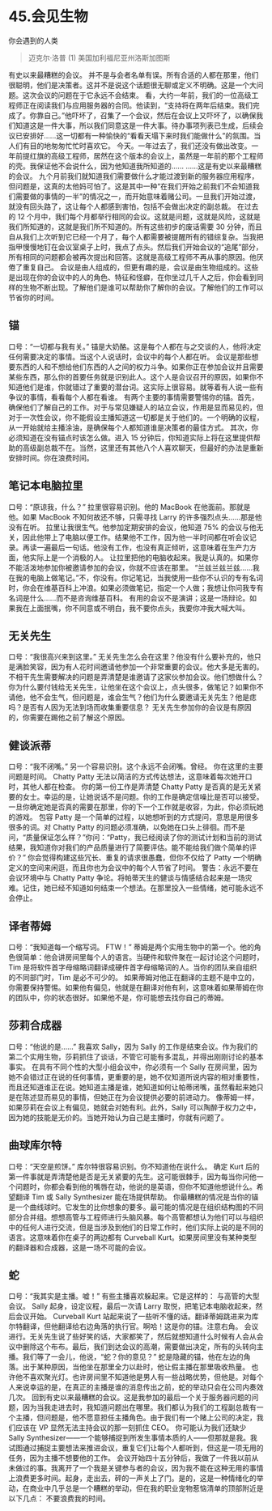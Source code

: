 # 45.会见生物
你会遇到的人类

> 迈克尔·洛普
> (1)
> 美国加利福尼亚州洛斯加图斯

有史以来最糟糕的会议。
并不是与会者名单有误。所有合适的人都在那里，他们很聪明，他们是决策者。这并不是说这个话题很无聊或定义不明确。这是一个大问题。这次会议的问题在于它永远不会结束。
看，大约一年前，我们的一位高级工程师正在阅读我们与应用服务器的合同。他读到，“支持将在两年后结束。我们完成了。你靠自己。”他吓坏了，召集了一个会议，然后在会议上又吓坏了，以确保我们知道这是一件大事，所以我们同意这是一件大事。待办事项列表已生成，后续会议已安排好……这一切都有一种愉快的“看看天塌下来时我们能做什么”的氛围。当人们有目的地匆匆忙忙时喜欢它。
今天。一年过去了，我们还没有做出改变。一年前提红旗的高级工程师，居然在这个版本的会议上，虽然是一年前的那个工程师的壳。我保证他不会说什么，因为他知道我所知道的......
……这是有史以来最糟糕的会议。
九个月前我们就知道我们需要做什么才能过渡到新的服务器应用程序，但问题是，这真的太他妈可怕了。这是其中一种“在我们开始之前我们不会知道我们需要做的事情的一半”的情况之一，而开始意味着赌公司。一旦我们开始过渡，就没有回头路了，这让每个人都感到害怕，包括不会做出决定的副总裁。
在过去的 12 个月中，我们每个月都举行相同的会议。这就是问题，这就是风险，这就是我们所知道的，这就是我们所不知道的。所有这些初步的废话需要 30 分钟，而且自从我们上次听到它已经一个月了，每个人都需要被提醒所有的错综复杂。当我把指甲慢慢地钉在会议室桌子上时，我点了点头。然后我们开始会议的“追尾”部分，所有相同的问题都会被再次提出和回答。这就是高级工程师不再从事的原因。他厌倦了重复自己。
会议是由人组成的，但更有趣的是，会议是由生物组成的。这些是出现在你的会议中的人的角色、特征和怪癖，在你坐过几千人之后，你会看到同样的生物不断出现。了解他们是谁可以帮助你了解你的会议。了解他们的工作可以节省你的时间。

## 锚

口号：“一切都与我有关。”
锚是大奶酪。这是每个人都在与之交谈的人，他将决定任何需要决定的事情。当这个人说话时，会议中的每个人都在听。
会议是那些想要东西的人和不想给他们东西的人之间的权力斗争。如果你正在参加会议并且需要某些东西，那么你的首要任务就是识别此人。这个人是会议召开的原因，如果你不知道他们是谁，你就错过了重要的潜台词。这实际上很容易。就等着有人说一些有争议的事情，看看每个人都在看谁。
有两个主要的事情需要警惕你的锚。首先，确保他们了解自己的工作。对于与常见嫌疑人的站立会议，作用是显而易见的，但对于一次性会议，你不能假设主播知道这一切都是关于他们的。一个明确的议程，从一开始就给主播涂油，是确保每个人都知道谁是决策者的最佳方式。
其次，你必须知道在没有锚点时该怎么做。进入 15 分钟后，你知道实际上将在这里提供帮助的高级副总裁不在。当然，这里还有其他八个人喜欢聊天，但最好的办法是重新安排时间。你在浪费时间。

## 笔记本电脑拉里
口号：“原谅我，什么？”
拉里很容易识别。他的 MacBook 在他面前。那就是他。如果 MacBook 不知何故还不够，只需寻找 Larry 的许多强烈点头……那是他没有在听。
拉里让我很生气。他参加定期安排的会议，他知道 75% 的会议与他无关，因此他带上了电脑以便工作。结果他不工作，因为他一半时间都在听会议记录。再读一遍最后一句话。他没有工作，也没有真正倾听，这意味着在生产力方面，他实际上是一个消极的人。
让拉里把他的电脑收起来。我是认真的。如果你不能活泼地参加你被邀请参加的会议，你就不应该在那里。 “兰兹兰兹兰兹……我在我的电脑上做笔记。”不，你没有。你记笔记，当我使用一些你不认识的专有名词时，你会在维基百科上冲浪。如果必须做笔记，指定一个人做；我想让你问我专有名词是什么……而不是咨询维基百科。
有用的会议不是演讲；这是一场辩论。如果我在上面抿嘴，你不同意或不明白，我不要你点头，我要你冲我大喊大叫。

## 无关先生

口号：“我很高兴来到这里。”
无关先生怎么会在这里？他没有什么要补充的，他只是满脸笑容，因为有人花时间邀请他参加一个非常重要的会议。他大多是无害的。
不相干先生需要解决的问题是弄清楚是谁邀请了这家伙参加会议。他们想做什么？你为什么要付钱给无关先生，让他坐在这个会议上，点头很多，做笔记？如果你不请他，他不会生气，但问题是，谁会生气？他们为什么要邀请无关先生？他是痣吗？是否有人因为无法到场而收集重要信息？
无关先生参加你的会议是有原因的，你需要在踢他之前了解这个原因。

## 健谈派蒂

口号：“我不闭嘴。”
另一个容易识别。这个永远不会闭嘴。曾经。
你在这里的主要问题是时间。 Chatty Patty 无法以简洁的方式传达想法，这意味着每次她开口时，其他人都在检查。
你的第一份工作是弄清楚 Chatty Patty 是否真的是无关紧要的女士。幸运的是，让她说话不是问题。你的工作是确定信噪比是否可以接受。一旦你确定她是否真的需要在那里，你的下一个工作就是收容，为此，你必须玩她的游戏。
包容 Patty 是一个简单的过程，以她想听到的方式提问，意思是用很多很多的词。对 Chatty Patty 的问题必须准确，以免她在口头上徘徊。而不是问，“质量保证怎么样？”你问：“Patty，我已经阅读了你的测试计划和当前的测试结果，我知道你对我们的产品质量进行了简要评估。能不能给我们做个简单的评价？”
你会觉得构建这些冗长、重复的请求很愚蠢，但你不仅给了 Patty 一个明确定义的空间来闲逛，而且你也为会议中的每个人节省了时间。
警告：永远不要在会议环境中与 Chatty Patty 争论。将帕蒂天生的健谈与情感结合起来是一场灾难。记住，她已经不知道如何结束一个想法。在那里投入一些情绪，她可能永远不会停止。

## 译者蒂姆

口号：“我知道每一个缩写词。 FTW！”
蒂姆是两个实用生物中的第一个。他的角色很简单：他会讲房间里每个人的语言。当硬件和软件聚在一起讨论这个问题时，Tim 是将软件首字母缩略词翻译成硬件首字母缩略词的人。当你的团队来自组织的不同部门时，Tim 是必不可少的。
如果蒂姆对他正在翻译的主题不是中立的，你需要保持警惕。如果他有偏见，他就是在翻译对他有利，这意味着如果蒂姆在你的团队中，你的状态很好。如果他不是，你可能想去找你自己的蒂姆。

## 莎莉合成器
口号：“他说的是……”
我喜欢 Sally，因为 Sally 的工作是结束会议。作为我们的第二个实用生物，莎莉抓住了谈话，不管它可能有多混乱，并得出刚刚讨论的基本事实。
在具有不同个性的大型小组会议中，你必须有一个 Sally 在房间里，因为她不会错过正在说的任何事情，更重要的是，她不仅知道所说内容的相对重要性，而且还知道谁正在说。她知道主播是谁，她知道如何让帕蒂闭嘴，虽然看起来她只是在陈述显而易见的事情，但她正在为会议提供必要的前进动力。
像蒂姆一样，如果莎莉在会议上有偏见，她就会对她有利。此外，Sally 可以陶醉于权力之中，因为她的技能是无价的。当她开始认为自己是主播时，你就有问题了。

## 曲球库尔特

口号：“天空是煎饼。”
库尔特很容易识别。你不知道他在说什么。
确定 Kurt 后的第一件事就是弄清楚他是否是无关紧要的先生。这可能很棘手，因为每当你问他一个问题时，你都会看到他的嘴唇在动，他说的是英语，但你不知道他想说什么。希望翻译 Tim 或 Sally Synthesizer 能在场提供帮助。
你最糟糕的情况是当你的锚是一个曲线球时。它发生的比你想象的要多。最可能的情况是在组织结构图的不同部分合并组。想想高管与工程师进行头脑风暴。每个高管都想认为他们可以与组织中的任何人进行交流，但是当涉及到他们的日常工作时，他们实际上说的是不同的语言。这意味着你在桌子的两边都有 Curveball Kurt。如果房间里没有某种类型的翻译器和合成器，这是一场不可能的会议。

## 蛇

口号：“我其实是主播。嘘！”
有些主播喜欢躲起来。它是这样的：
与高管的大型会议。 Sally 起身，设定议程，最后一次请 Larry 取悦，把笔记本电脑收起来，然后会议开始。 Curveball Kurt 站起来说了一些听不懂的话。翻译蒂姆跳进来为库尔特翻译，但他翻译给右边角落的执行官。啊哈！这是你的锚。注意右角。
会议进行。无关先生说了些好笑的话，大家都笑了，然后就想知道什么时候有人会从会议中删除这个布布。最后，我们到达会议的高潮，需要做出决定，所有的头转向主播。我们等了一会儿，他说，“蛇？你的意见？”
蛇是隐藏的锚，他在左边的角落。出于某种原因，当他坐在那里全力以赴时，他让假主播在那里吸收热量。 也许他不喜欢聚光灯。也许房间里不知道他是男人有一些战略优势，但他是。对每个人来说幸运的是，在真正的主播是谁的消息传出之前，蛇的举动只会在公司内奏效几次。
回到有史以来最糟糕的会议。这是我参加的最后一个关于服务器问题的问题，因为当我走进去时，我知道问题出在哪里。我们都认为我们的工程副总裁有一个主播，但问题是，他不愿意担任主播角色。由于我们有一个赌上公司的决定，我们应该在 VP 显然无法主持会议的那一刻抓住 CEO。
你可能认为我们还缺少 Sally Synthesizer——一个能够捕捉到所发生事情本质的人——但那就是我。我试图通过捕捉主要想法来推进会议，重复它们让每个人都听到，但这是一项无用的任务，因为主播不想要他的工作。
会议开始四十五分钟后，我做了一件我以前从未做过的事。我离开了一个我是关键参与者的会议，因为我不能在这种无用的事情上浪费更多时间。起身，走出去，砰的一声关上了门。是的，这是一种情绪化的举动，在商业中几乎总是一个糟糕的举动，但在我的职业宠物惹恼清单的顶部附近是以下几点：
不要浪费我的时间。